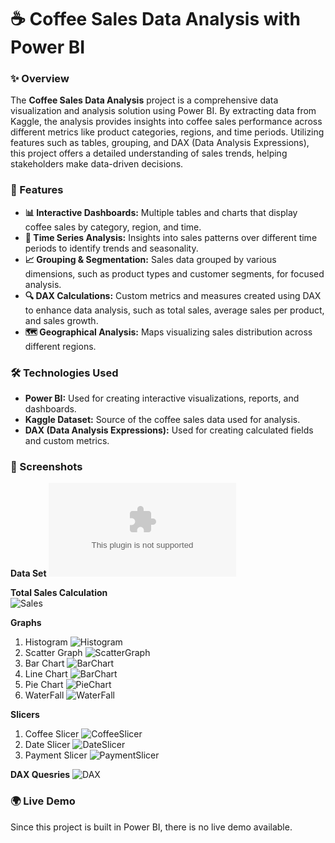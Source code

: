 # ☕ Coffee Sales Data Analysis with Power BI

### ✨ Overview

The **Coffee Sales Data Analysis** project is a comprehensive data visualization and analysis solution using Power BI. By extracting data from Kaggle, the analysis provides insights into coffee sales performance across different metrics like product categories, regions, and time periods. Utilizing features such as tables, grouping, and DAX (Data Analysis Expressions), this project offers a detailed understanding of sales trends, helping stakeholders make data-driven decisions.

### 🚀 Features

- **📊 Interactive Dashboards:** Multiple tables and charts that display coffee sales by category, region, and time.
- **📅 Time Series Analysis:** Insights into sales patterns over different time periods to identify trends and seasonality.
- **📈 Grouping & Segmentation:** Sales data grouped by various dimensions, such as product types and customer segments, for focused analysis.
- **🔍 DAX Calculations:** Custom metrics and measures created using DAX to enhance data analysis, such as total sales, average sales per product, and sales growth.
- **🗺️ Geographical Analysis:** Maps visualizing sales distribution across different regions.

### 🛠️ Technologies Used

- **Power BI:** Used for creating interactive visualizations, reports, and dashboards.
- **Kaggle Dataset:** Source of the coffee sales data used for analysis.
- **DAX (Data Analysis Expressions):** Used for creating calculated fields and custom metrics.

### 📸 Screenshots

**Data Set**
 ![Sales Dashboard](https://github.com/5225prachi/CoffeeSales_DataAnalysis_PowerBI/blob/main/Sales.xlsx)

**Total Sales Calculation**  
 ![Sales](https://github.com/5225prachi/CoffeeSales_DataAnalysis_PowerBI/blob/main/sales.png)

 **Graphs**  
1) Histogram
    ![Histogram](https://github.com/5225prachi/CoffeeSales_DataAnalysis_PowerBI/blob/main/Histogram.png)
2) Scatter Graph
    ![ScatterGraph](https://github.com/5225prachi/CoffeeSales_DataAnalysis_PowerBI/blob/main/Scattergraph.png)
3) Bar Chart
    ![BarChart](https://github.com/5225prachi/CoffeeSales_DataAnalysis_PowerBI/blob/main/barchart.png)
4) Line Chart
    ![BarChart](https://github.com/5225prachi/CoffeeSales_DataAnalysis_PowerBI/blob/main/linechart.png)
5) Pie Chart
    ![PieChart](https://github.com/5225prachi/CoffeeSales_DataAnalysis_PowerBI/blob/main/piechart.png)
6) WaterFall
    ![WaterFall](https://github.com/5225prachi/CoffeeSales_DataAnalysis_PowerBI/blob/main/waterfall.png)

 **Slicers**  
1) Coffee Slicer
    ![CoffeeSlicer](https://github.com/5225prachi/CoffeeSales_DataAnalysis_PowerBI/blob/main/coffeeslicer.png)
2) Date Slicer
    ![DateSlicer](https://github.com/5225prachi/CoffeeSales_DataAnalysis_PowerBI/blob/main/dateslicer.png)
3) Payment Slicer
    ![PaymentSlicer](https://github.com/5225prachi/CoffeeSales_DataAnalysis_PowerBI/blob/main/paymentslicer.png)

 **DAX Quesries** 
     ![DAX](https://github.com/5225prachi/CoffeeSales_DataAnalysis_PowerBI/blob/main/dax.png)

   
### 🌍 Live Demo

Since this project is built in Power BI, there is no live demo available. 


